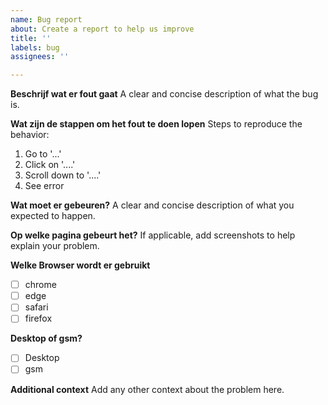 ```yaml
---
name: Bug report
about: Create a report to help us improve
title: ''
labels: bug
assignees: ''

---
```


**Beschrijf wat er fout gaat**
A clear and concise description of what the bug is.

**Wat zijn de stappen om het fout te doen lopen**
Steps to reproduce the behavior:
1. Go to '...'
2. Click on '....'
3. Scroll down to '....'
4. See error

**Wat moet er gebeuren?**
A clear and concise description of what you expected to happen.

**Op welke pagina gebeurt het?**
If applicable, add screenshots to help explain your problem.

**Welke Browser wordt er gebruikt**
- [ ] chrome
- [ ] edge
- [ ] safari
- [ ] firefox

**Desktop of gsm?**
- [ ] Desktop
- [ ] gsm

**Additional context**
Add any other context about the problem here.
